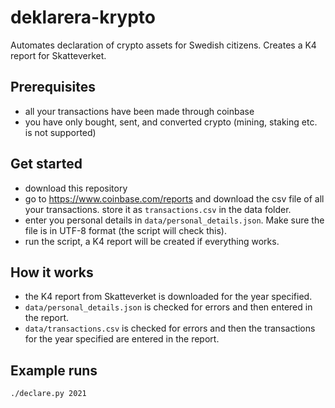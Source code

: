 # deklarera-krypto
Automates declaration of crypto assets for Swedish citizens. Creates a K4 report for Skatteverket.

## Prerequisites
* all your transactions have been made through coinbase
* you have only bought, sent, and converted crypto (mining, staking etc. is not supported)

## Get started
* download this repository
* go to https://www.coinbase.com/reports and download the csv file of all your transactions. store it as `transactions.csv` in the data folder.
* enter you personal details in `data/personal_details.json`. Make sure the file is in UTF-8 format (the script will check this).
* run the script, a K4 report will be created if everything works.

## How it works
* the K4 report from Skatteverket is downloaded for the year specified.
* `data/personal_details.json` is checked for errors and then entered in the report.
* `data/transactions.csv` is checked for errors and then the transactions for the year specified are entered in the report.

## Example runs
` ./declare.py 2021 `
